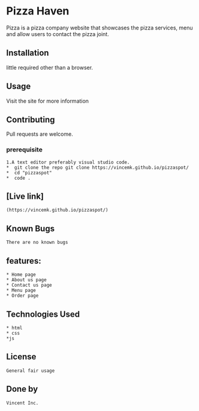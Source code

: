 
# Pizza Haven

Pizza is a pizza company website that showcases the pizza services, menu and allow users to contact the pizza joint. 

## Installation

 little required other than a browser.

## Usage
Visit the site for more information

## Contributing
Pull requests are welcome. 

### prerequisite
    1.A text editor preferably visual studio code.
    *  git clone the repo git clone https://vincemk.github.io/pizzaspot/
    *  cd "pizzaspot"
    *  code .
## [Live link]
    (https://vincemk.github.io/pizzaspot/)

## Known Bugs
    There are no known bugs
## features:
    * Home page
    * About us page
    * Contact us page
    * Menu page
    * Order page
    
## Technologies Used
    * html
    * css
    *js


## License
    General fair usage

## Done by
    Vincent Inc.